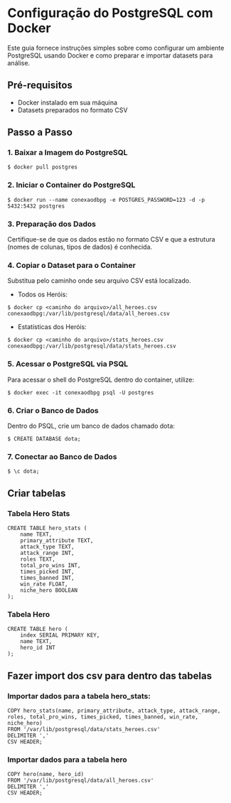 # Configuração do PostgreSQL com Docker

Este guia fornece instruções simples sobre como configurar um ambiente PostgreSQL usando Docker e como preparar e importar datasets para análise.

## Pré-requisitos

- Docker instalado em sua máquina
- Datasets preparados no formato CSV

## Passo a Passo

### 1. Baixar a Imagem do PostgreSQL
```
$ docker pull postgres
```

### 2. Iniciar o Container do PostgreSQL
```
$ docker run --name conexaodbpg -e POSTGRES_PASSWORD=123 -d -p 5432:5432 postgres
```

### 3. Preparação dos Dados

Certifique-se de que os dados estão no formato CSV e que a estrutura (nomes de colunas, tipos de dados) é conhecida.

### 4. Copiar o Dataset para o Container

Substitua <caminho do arquivo> pelo caminho onde seu arquivo CSV está localizado.

- Todos os Heróis:
```
$ docker cp <caminho do arquivo>/all_heroes.csv conexaodbpg:/var/lib/postgresql/data/all_heroes.csv
```
- Estatísticas dos Heróis:
```
$ docker cp <caminho do arquivo>/stats_heroes.csv conexaodbpg:/var/lib/postgresql/data/stats_heroes.csv
```
### 5. Acessar o PostgreSQL via PSQL

Para acessar o shell do PostgreSQL dentro do container, utilize:
```
$ docker exec -it conexaodbpg psql -U postgres
```

### 6. Criar o Banco de Dados

Dentro do PSQL, crie um banco de dados chamado dota:
```
$ CREATE DATABASE dota;
```
### 7. Conectar ao Banco de Dados
```
$ \c dota;
```
## Criar tabelas


### Tabela Hero Stats
```
CREATE TABLE hero_stats (
    name TEXT,
    primary_attribute TEXT,
    attack_type TEXT,
    attack_range INT,
    roles TEXT,
    total_pro_wins INT,
    times_picked INT,
    times_banned INT,
    win_rate FLOAT,
    niche_hero BOOLEAN
);
```

### Tabela Hero
```
CREATE TABLE hero (
    index SERIAL PRIMARY KEY,
    name TEXT,
    hero_id INT
);
```
## Fazer import dos csv para dentro das tabelas

### Importar dados para a tabela hero_stats:
```
COPY hero_stats(name, primary_attribute, attack_type, attack_range, roles, total_pro_wins, times_picked, times_banned, win_rate, niche_hero)
FROM '/var/lib/postgresql/data/stats_heroes.csv'
DELIMITER ','
CSV HEADER;
```

### Importar dados para a tabela hero

```
COPY hero(name, hero_id)
FROM '/var/lib/postgresql/data/all_heroes.csv'
DELIMITER ','
CSV HEADER;
```

```

